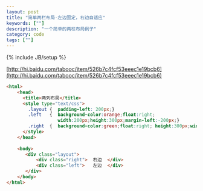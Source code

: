 ```yaml
---
layout: post
title: "简单两栏布局-左边固定，右边自适应"
keywords: [""]
description: "一个简单的两栏布局例子"
category: code
tags: [""]
---
```

{% include JB/setup %}

[http://hi.baidu.com/tabooc/item/526b7c4fcf53eeec1e19bcb6](http://hi.baidu.com/tabooc/item/526b7c4fcf53eeec1e19bcb6)

```html
<html>
    <head>
      <title>两列布局</title>
      <style type="text/css">
        .layout {  padding-left: 200px;}
        .left   {  background-color:orange;float:right;
                   width:200px;height:300px;margin-left:-200px;}
        .right  {  background-color:green;float:right; height:300px;width:100%;}
      </style>
    </head>
    
    <body>
       <div class="layout">
           <div class="right">  右边  </div>
           <div class="left">   左边  </div>
       </div>
    </body>
</html>
```
